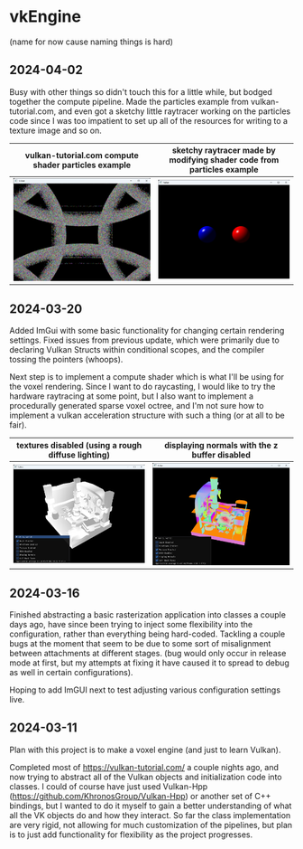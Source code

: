 # vkEngine

(name for now cause naming things is hard)

## 2024-04-02

Busy with other things so didn't touch this for a little while, but bodged together the compute pipeline. Made the particles example from vulkan-tutorial.com, and even got a sketchy little raytracer working on the particles code since I was too impatient to set up all of the resources for writing to a texture image and so on.

| vulkan-tutorial.com compute shader particles example | sketchy raytracer made by modifying shader code from particles example |
| ---------------------------------------------------- | ---------------------------------------------------------------------- |
| ![ImGui Example 1](readme/compute1.png)              | ![ImGui Example 2](readme/compute2.png)                                |

## 2024-03-20

Added ImGui with some basic functionality for changing certain rendering settings. Fixed issues from previous update, which were primarily due to declaring Vulkan Structs within conditional scopes, and the compiler tossing the pointers (whoops).

Next step is to implement a compute shader which is what I'll be using for the voxel rendering. Since I want to do raycasting, I would like to try the hardware raytracing at some point, but I also want to implement a procedurally generated sparse voxel octree, and I'm not sure how to implement a vulkan acceleration structure with such a thing (or at all to be fair).

| textures disabled (using a rough diffuse lighting) | displaying normals with the z buffer disabled |
| -------------------------------------------------- | --------------------------------------------- |
| ![ImGui Example 1](readme/imgui1.png)              | ![ImGui Example 2](readme/imgui2.png)         |

## 2024-03-16

Finished abstracting a basic rasterization application
into classes a couple days ago, have since been trying
to inject some flexibility into the configuration,
rather than everything being hard-coded. Tackling a
couple bugs at the moment that seem to be due to some
sort of misalignment between attachments at different stages.
(bug would only occur in release mode at first, but my attempts
at fixing it have caused it to spread to debug as well
in certain configurations).

Hoping to add ImGUI next to test adjusting various
configuration settings live.

## 2024-03-11

Plan with this project is to make a voxel engine
(and just to learn Vulkan).

Completed most of https://vulkan-tutorial.com/ a
couple nights ago, and now trying to abstract
all of the Vulkan objects and initialization
code into classes. I could of course have just
used Vulkan-Hpp (https://github.com/KhronosGroup/Vulkan-Hpp)
or another set of C++ bindings, but I wanted
to do it myself to gain a better understanding
of what all the VK objects do and how they
interact. So far the class implementation are
very rigid, not allowing for much customization
of the pipelines, but plan is to just add
functionality for flexibility as the project
progresses.

